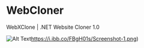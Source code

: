 # WebCloner
WebXClone | .NET Website Cloner 1.0

![Alt Text](https://i.ibb.co/FBgH01s/Screenshot-1.png)https://i.ibb.co/FBgH01s/Screenshot-1.png)
